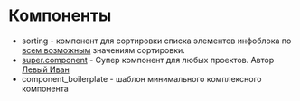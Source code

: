 <h1>Компоненты</h1>

<ul>
  <li>sorting - компонент для сортировки списка элементов инфоблока по <a href="http://dev.1c-bitrix.ru/api_help/iblock/classes/ciblockelement/getlist.php" target="_blank">всем возможным</a> значениям сортировки.</li>
  <li><a href="http://dev.1c-bitrix.ru/community/webdev/user/16182/blog/1184/" target="_blank">super.component</a> - Супер компонент для любых проектов. Автор <a href="http://dev.1c-bitrix.ru/community/webdev/user/16182/" target="_blank">Левый Иван</a></li>
  <li>component_boilerplate - шаблон минимального комплексного компонента</li>
</ul>